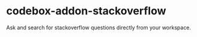 codebox-addon-stackoverflow
===========================

Ask and search for stackoverflow questions directly from your workspace.
